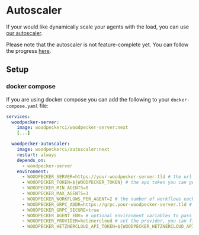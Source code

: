 # Autoscaler

If your would like dynamically scale your agents with the load, you can use [our autoscaler](https://github.com/woodpecker-ci/autoscaler).

Please note that the autoscaler is not feature-complete yet. You can follow the progress [here](https://github.com/woodpecker-ci/autoscaler#roadmap).

## Setup

### docker compose

If you are using docker compose you can add the following to your `docker-compose.yaml` file:

```yaml
services:
  woodpecker-server:
    image: woodpeckerci/woodpecker-server:next
    [...]

  woodpecker-autoscaler:
    image: woodpeckerci/autoscaler:next
    restart: always
    depends_on:
      - woodpecker-server
    environment:
      - WOODPECKER_SERVER=https://your-woodpecker-server.tld # the url of your woodpecker server / could also be a public url
      - WOODPECKER_TOKEN=${WOODPECKER_TOKEN} # the api token you can get from the UI https://your-woodpecker-server.tld/user
      - WOODPECKER_MIN_AGENTS=0
      - WOODPECKER_MAX_AGENTS=3
      - WOODPECKER_WORKFLOWS_PER_AGENT=2 # the number of workflows each agent can run at the same time
      - WOODPECKER_GRPC_ADDR=https://grpc.your-woodpecker-server.tld # the grpc address of your woodpecker server, publicly accessible from the agents
      - WOODPECKER_GRPC_SECURE=true
      - WOODPECKER_AGENT_ENV= # optional environment variables to pass to the agents
      - WOODPECKER_PROVIDER=hetznercloud # set the provider, you can find all the available ones down below
      - WOODPECKER_HETZNERCLOUD_API_TOKEN=${WOODPECKER_HETZNERCLOUD_API_TOKEN} # your api token for the Hetzner cloud
```
